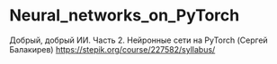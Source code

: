 # Neural_networks_on_PyTorch
Добрый, добрый ИИ. Часть 2. Нейронные сети на PyTorch (Сергей Балакирев)
https://stepik.org/course/227582/syllabus/
